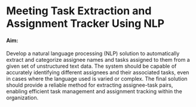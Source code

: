# Meeting Task Extraction and Assignment Tracker Using NLP

#### Aim:
Develop a natural language processing (NLP) solution to automatically extract and categorize assignee names and tasks assigned to them from a given set of unstructured text data. The system should be capable of accurately identifying different assignees and their associated tasks, even in cases where the language used is varied or complex. The final solution should provide a reliable method for extracting assignee-task pairs, enabling efficient task management and assignment tracking within the organization.

